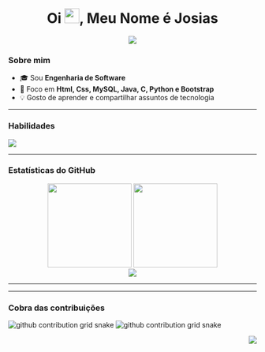 
<!-- Cabeçalho -->
<h1 align="center">Oi <img src="https://raw.githubusercontent.com/rahulbanerjee26/githubAboutMeGenerator/main/icons/hand.gif" width="30"/>, Meu Nome é Josias</h1>

<p align="center">
  <!-- Texto digitando -->
  <img src="https://readme-typing-svg.demolab.com?font=Fira+Code&pause=1200&center=true&vCenter=true&width=600&lines=Dev+em+forma%C3%A7%C3%A3o;Amante+de+back-end+e+front-end;Aprendendo+todo+dia+%F0%9F%92%AA" />
</p>

### Sobre mim
- 🎓 Sou **Engenharia de Software**
- 🚀 Foco em **Html, Css, MySQL, Java, C, Python e Bootstrap**
- 💡 Gosto de aprender e compartilhar assuntos de tecnologia

---

### Habilidades
<p align="left">
  <img src="https://skillicons.dev/icons?i=html,css,java,python,mysql,bootstrap,git,github,vscode,linux" />
</p>

---

### Estatísticas do GitHub
<div align="center">
  <!-- Cards de stats -->
  <img height="170" src="https://github-readme-stats.vercel.app/api?username=josias99&show_icons=true&theme=radical&include_all_commits=true&count_private=true" />
  <img height="170" src="https://github-readme-stats.vercel.app/api/top-langs/?username=(https://github.com/josias1999)&layout=compact&theme=radical&langs_count=8" />
  
  <!-- Streak (sequência de commits) -->
  <br/>
  <img src="https://streak-stats.demolab.com?user=SEU_USUARIO&theme=radical&hide_border=false" />
</div>

---

---

### Cobra das contribuições
<!-- mostra versão dark e light automaticamente -->
![github contribution grid snake](https://github.com/josias1999/TCC-atualizado/blob/output/github-contribution-grid-snake-dark.svg#gh-dark-mode-only)
![github contribution grid snake](https://github.com/SEU_USUARIO/SEU_USUARIO/blob/output/github-contribution-grid-snake.svg#gh-light-mode-only)

<!-- Contador de visitas (opcional) -->
<p align="right">
  <img src="https://komarev.com/ghpvc/?username=SEU_USUARIO&color=blueviolet" />
</p>

